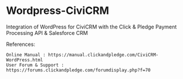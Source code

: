 Wordpress-CiviCRM
=================

Integration of WordPress for CiviCRM with the Click &amp; Pledge Payment Processing API &amp; Salesforce CRM

References:

    Online Manual : https://manual.clickandpledge.com/CiviCRM-WordPress.html
    User Forum & Support : https://forums.clickandpledge.com/forumdisplay.php?f=70
